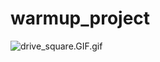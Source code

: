 # warmup_project
![drive_square.GIF.gif](https://github.com/Meganmm1/warmup_project/blob/c994cc508b93fccc5d598050dc4534764f7048d7/drive_square.GIF.gif)
